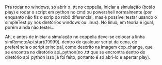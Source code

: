 Pra rodar no windows, só abrir o .ttt no coppelia, iniciar a simulação (botão play) e rodar o script em python 
no cmd ou powershell normalmente (por enquanto não fiz o scrip do robô diferencial, mas é possível testar usando 
o simpleTest.py nos diretórios windows ou linux).
No linux, em teoria é igual, porém ainda não testei...

Ah, e antes de iniciar a simulação no coppelia deve-se colocar a linha simRemoteApi.start(19999), dentro de qualquer 
script da cena, de preferência o script principal, como descrito na imagem cop_change, que se encontra no diretório 
api_python(no .ttt que se encrontra dentro do diretório api_python isso já foi feito, portanto é  só abri-lo e apertar 
play).
